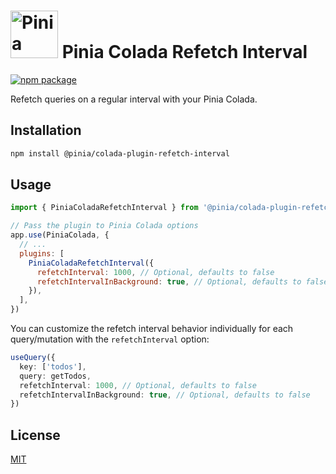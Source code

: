 <h1>
  <img height="76" src="https://github.com/posva/pinia-colada/assets/664177/02011637-f94d-4a35-854a-02f7aed86a3c" alt="Pinia Colada logo">
  Pinia Colada Refetch Interval
</h1>

<a href="https://npmjs.com/package/@pinia/colada-plugin-refetch-interval">
  <img src="https://badgen.net/npm/v/@pinia/colada-plugin-refetch-interval/latest" alt="npm package">
</a>

Refetch queries on a regular interval with your Pinia Colada.

## Installation

```sh
npm install @pinia/colada-plugin-refetch-interval
```

## Usage

```js
import { PiniaColadaRefetchInterval } from '@pinia/colada-plugin-refetch-interval'

// Pass the plugin to Pinia Colada options
app.use(PiniaColada, {
  // ...
  plugins: [
    PiniaColadaRefetchInterval({
      refetchInterval: 1000, // Optional, defaults to false
      refetchIntervalInBackground: true, // Optional, defaults to false
    }),
  ],
})
```

You can customize the refetch interval behavior individually for each query/mutation with the `refetchInterval` option:

```ts
useQuery({
  key: ['todos'],
  query: getTodos,
  refetchInterval: 1000, // Optional, defaults to false
  refetchIntervalInBackground: true, // Optional, defaults to false
})
```

## License

[MIT](http://opensource.org/licenses/MIT)
